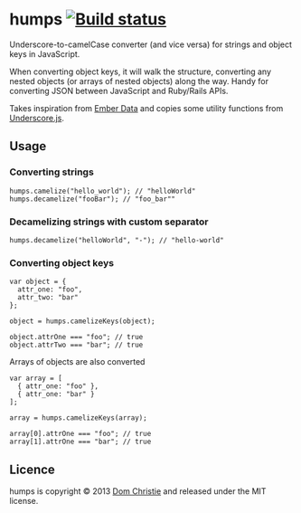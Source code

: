 humps [![Build status](https://secure.travis-ci.org/domchristie/humps.png)](http://travis-ci.org/#!/domchristie/humps)
=====

Underscore-to-camelCase converter (and vice versa) for strings and object keys in JavaScript.

When converting object keys, it will walk the structure, converting any nested objects (or arrays of nested objects) along the way. Handy for converting JSON between JavaScript and Ruby/Rails APIs.

Takes inspiration from [Ember Data](https://github.com/emberjs/data) and copies some utility functions from [Underscore.js](http://underscorejs.org/).

Usage
-----

### Converting strings

    humps.camelize("hello_world"); // "helloWorld"
    humps.decamelize("fooBar"); // "foo_bar""

### Decamelizing strings with custom separator

    humps.decamelize("helloWorld", "-"); // "hello-world"

### Converting object keys
    
    var object = {
      attr_one: "foo",
      attr_two: "bar"
    };
    
    object = humps.camelizeKeys(object);
    
    object.attrOne === "foo"; // true
    object.attrTwo === "bar"; // true

Arrays of objects are also converted

    var array = [
      { attr_one: "foo" },
      { attr_one: "bar" }
    ];

    array = humps.camelizeKeys(array);

    array[0].attrOne === "foo"; // true
    array[1].attrOne === "bar"; // true

Licence
-------
humps is copyright &copy; 2013 [Dom Christie](http://domchristie.co.uk) and released under the MIT license.